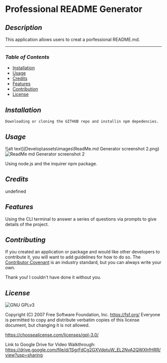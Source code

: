 # **Professional README Generator**

## **_Description_**

This application allows users to creat a porfessional README.md.

---
### **_Table of Contents_**

* [Installation](#installation)
* [Usage](#usage)
* [Credits](*credits)
* [Features](#features)
* [Contribution](#contribution)
* [License](*license)
## **_Installation_**

```
Downloading or cloning the GITHUB repo and installin npm depedencies.
```

## **_Usage_**
![alt text](Develop\assets\images\ReadMe.md Generator screenshot 2.png)
![ReadMe md Generator screenshot 2](https://user-images.githubusercontent.com/71949043/116752452-72cd4b00-a9ba-11eb-95f3-15cba11cb392.png)




Using node.js and the inquirer npm package.

## **_Credits_**

undefined

## **_Features_**

Using the CLI terminal to answer a series of questions via prompts to give details of the project.

## **_Contributing_**

If you created an application or package and would like other developers to contribute it, you will want to add guidelines for how to do so. The [Contributor Covenant](https://www.contributor-covenant.org/) is an industry standard, but you can always write your own.

Thank you! I couldn't have done it without you.

## **_License_**

![GNU GPLv3](https://img.shields.io/badge/license-GNU%20GPLv3-blue.svg)

Copyright (C) 2007 Free Software Foundation, Inc. <https://fsf.org/>
      Everyone is permitted to copy and distribute verbatim copies
      of this license document, but changing it is not allowed.

https://choosealicense.com/licenses/gpl-3.0/

Link to Google Drive for Video Walkthrough: https://drive.google.com/file/d/1SgrFdCg2GXVdptuW_EL2NvA2QWXhfHRR/view?usp=sharing













